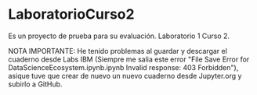 # LaboratorioCurso2

Es un proyecto de prueba para su evaluación. Laboratorio 1 Curso 2.

NOTA IMPORTANTE: He tenido problemas al guardar y descargar el cuaderno desde Labs IBM (Siempre me salia este error "File Save Error for DataScienceEcosystem.ipynb.ipynb
Invalid response: 403 Forbidden"), asique tuve que crear de nuevo un nuevo cuaderno desde Jupyter.org y subirlo a GitHub.
